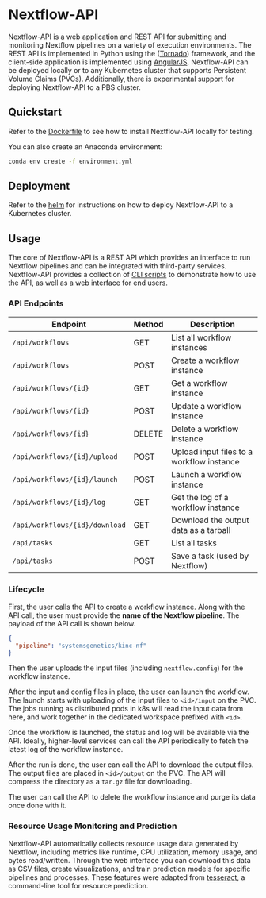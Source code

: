 # Nextflow-API

Nextflow-API is a web application and REST API for submitting and monitoring Nextflow pipelines on a variety of execution environments. The REST API is implemented in Python using the ([Tornado](https://www.tornadoweb.org/en/stable/)) framework, and the client-side application is implemented using [AngularJS](https://angularjs.org/). Nextflow-API can be deployed locally or to any Kubernetes cluster that supports Persistent Volume Claims (PVCs). Additionally, there is experimental support for deploying Nextflow-API to a PBS cluster.

## Quickstart

Refer to the [Dockerfile](docker/Dockerfile) to see how to install Nextflow-API locally for testing.

You can also create an Anaconda environment:
```bash
conda env create -f environment.yml
```

## Deployment

Refer to the [helm](helm/README.md) for instructions on how to deploy Nextflow-API to a Kubernetes cluster.

## Usage

The core of Nextflow-API is a REST API which provides an interface to run Nextflow pipelines and can be integrated with third-party services. Nextflow-API provides a collection of [CLI scripts](cli) to demonstrate how to use the API, as well as a web interface for end users.

### API Endpoints

| Endpoint                       | Method | Description                                 |
|--------------------------------|--------|---------------------------------------------|
| `/api/workflows`               | GET    | List all workflow instances                 |
| `/api/workflows`               | POST   | Create a workflow instance                  |
| `/api/workflows/{id}`          | GET    | Get a workflow instance                     |
| `/api/workflows/{id}`          | POST   | Update a workflow instance                  |
| `/api/workflows/{id}`          | DELETE | Delete a workflow instance                  |
| `/api/workflows/{id}/upload`   | POST   | Upload input files to a workflow instance   |
| `/api/workflows/{id}/launch`   | POST   | Launch a workflow instance                  |
| `/api/workflows/{id}/log`      | GET    | Get the log of a workflow instance          |
| `/api/workflows/{id}/download` | GET    | Download the output data as a tarball       |
| `/api/tasks`                   | GET    | List all tasks                              |
| `/api/tasks`                   | POST   | Save a task (used by Nextflow)              |

### Lifecycle

First, the user calls the API to create a workflow instance. Along with the API call, the user must provide the __name of the Nextflow pipeline__. The payload of the API call is shown below.

```json
{
  "pipeline": "systemsgenetics/kinc-nf"
}
```

Then the user uploads the input files (including `nextflow.config`) for the workflow instance.

After the input and config files in place, the user can launch the workflow. The launch starts with uploading of the input files to `<id>/input` on the PVC. The jobs running as distributed pods in k8s will read the input data from here, and work together in the dedicated workspace prefixed with `<id>`.

Once the workflow is launched, the status and log will be available via the API. Ideally, higher-level services can call the API periodically to fetch the latest log of the workflow instance.

After the run is done, the user can call the API to download the output files. The output files are placed in `<id>/output` on the PVC. The API will compress the directory as a `tar.gz` file for downloading.

The user can call the API to delete the workflow instance and purge its data once done with it.

### Resource Usage Monitoring and Prediction

Nextflow-API automatically collects resource usage data generated by Nextflow, including metrics like runtime, CPU utilization, memory usage, and bytes read/written. Through the web interface you can download this data as CSV files, create visualizations, and train prediction models for specific pipelines and processes. These features were adapted from [tesseract](https://github.com/bentsherman/tesseract), a command-line tool for resource prediction.